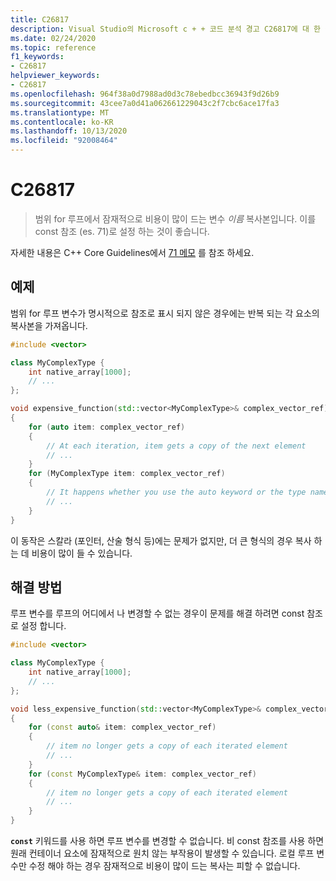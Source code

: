 ```yaml
---
title: C26817
description: Visual Studio의 Microsoft c + + 코드 분석 경고 C26817에 대 한 참조입니다.
ms.date: 02/24/2020
ms.topic: reference
f1_keywords:
- C26817
helpviewer_keywords:
- C26817
ms.openlocfilehash: 964f38a0d7988ad0d3c78ebedbcc36943f9d26b9
ms.sourcegitcommit: 43cee7a0d41a062661229043c2f7cbc6ace17fa3
ms.translationtype: MT
ms.contentlocale: ko-KR
ms.lasthandoff: 10/13/2020
ms.locfileid: "92008464"
---
```

# <a name="c26817"></a>C26817

> 범위 for 루프에서 잠재적으로 비용이 많이 드는 변수 *이름* 복사본입니다. 이를 const 참조 (es. 71)로 설정 하는 것이 좋습니다.

자세한 내용은 C++ Core Guidelines에서 [71 메모](https://github.com/isocpp/CppCoreGuidelines/blob/master/CppCoreGuidelines.md#note-214) 를 참조 하세요.

## <a name="example"></a>예제

범위 for 루프 변수가 명시적으로 참조로 표시 되지 않은 경우에는 반복 되는 각 요소의 복사본을 가져옵니다.

```cpp
#include <vector>

class MyComplexType {
    int native_array[1000];
    // ...
};

void expensive_function(std::vector<MyComplexType>& complex_vector_ref)
{
    for (auto item: complex_vector_ref)
    {
        // At each iteration, item gets a copy of the next element
        // ...
    }
    for (MyComplexType item: complex_vector_ref)
    {
        // It happens whether you use the auto keyword or the type name
        // ...
    }
}
```

이 동작은 스칼라 (포인터, 산술 형식 등)에는 문제가 없지만, 더 큰 형식의 경우 복사 하는 데 비용이 많이 들 수 있습니다.

## <a name="solution"></a>해결 방법

루프 변수를 루프의 어디에서 나 변경할 수 없는 경우이 문제를 해결 하려면 const 참조로 설정 합니다.

```cpp
#include <vector>

class MyComplexType {
    int native_array[1000];
    // ...
};

void less_expensive_function(std::vector<MyComplexType>& complex_vector_ref)
{
    for (const auto& item: complex_vector_ref)
    {
        // item no longer gets a copy of each iterated element
        // ...
    }
    for (const MyComplexType& item: complex_vector_ref)
    {
        // item no longer gets a copy of each iterated element
        // ...
    }
}
```

**`const`** 키워드를 사용 하면 루프 변수를 변경할 수 없습니다. 비 const 참조를 사용 하면 원래 컨테이너 요소에 잠재적으로 원치 않는 부작용이 발생할 수 있습니다. 로컬 루프 변수만 수정 해야 하는 경우 잠재적으로 비용이 많이 드는 복사는 피할 수 없습니다.

